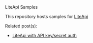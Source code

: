 LiteApi Samples

This repository hosts samples for [LiteApi](http://liteapi.net)

Related post(s):

 - [LiteApi with API key/secret auth](http://liteapi.net/blog/2017-07-22/key-secret-auth)